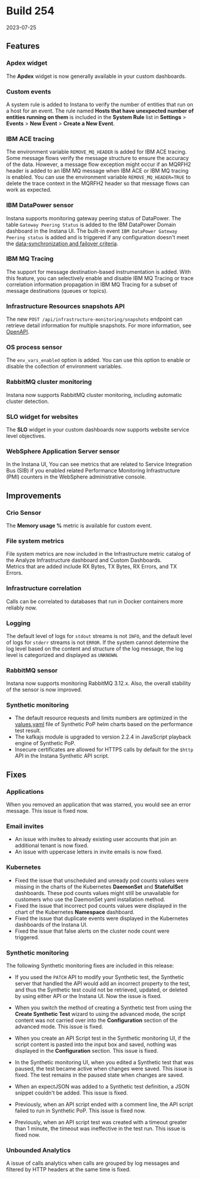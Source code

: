 # Build 254

2023-07-25

## Features

### Apdex widget

The **Apdex** widget is now generally available in your custom dashboards.

### Custom events

A system rule is added to Instana to verify the number of entities that run on a host for an event. The rule named **Hosts that have unexpected number of entities running on them** is included in the **System Rule** list in **Settings** > **Events** > **New Event** > **Create a New Event**.

### IBM ACE tracing

The environment variable `REMOVE_MQ_HEADER` is added for IBM ACE tracing. Some message flows verify the message structure to ensure the accuracy of the data. However, a message flow exception might occur if an MQRFH2 header is added to an IBM MQ message when IBM ACE or IBM MQ tracing is enabled. You can use the environment variable `REMOVE_MQ_HEADER=TRUE` to delete the trace context in the MQRFH2 header so that message flows can work as expected.

### IBM DataPower sensor

Instana supports monitoring gateway peering status of DataPower. The table `Gateway Peering Status` is added to the IBM DataPower Domain dashboard in the Instana UI. The built-in event `IBM DataPower Gateway Peering status` is added and is triggered if any configuration doesn't meet the [data-synchronization and failover criteria](https://www.ibm.com/docs/en/datapower-gateway/10.5.0?topic=gateway-peering#gatewaypeering__failover__title__1).

### IBM MQ Tracing

The support for message destination-based instrumentation is added. With this feature, you can selectively enable and disable IBM MQ Tracing or trace correlation information propagation in IBM MQ Tracing for a subset of message destinations (queues or topics).

### Infrastructure Resources snapshots API

The new `POST /api/infrastructure-monitoring/snapshots` endpoint can retrieve detail information for multiple snapshots. For more information, see [OpenAPI](https://instana.github.io/openapi/#operation/postSnapshots).

### OS process sensor

The `env_vars_enabled` option is added. You can use this option to enable or disable the collection of environment variables. 

### RabbitMQ cluster monitoring

Instana now supports RabbitMQ cluster monitoring, including automatic cluster detection.

### SLO widget for websites

The **SLO** widget in your custom dashboards now supports website service level objectives.

### WebSphere Application Server sensor

In the Instana UI, You can see metrics that are related to Service Integration Bus (SIB) if you enabled related Performance Monitoring Infrastructure (PMI) counters in the WebSphere administrative console.

## Improvements

### Crio Sensor

The **Memory usage %** metric is available for custom event.

### File system metrics

File system metrics are now included in the Infrastructure metric catalog of the Analyze Infrastructure dashboard and Custom Dashboards.  
Metrics that are added include RX Bytes, TX Bytes, RX Errors, and TX Errors.

### Infrastructure correlation

Calls can be correlated to databases that run in Docker containers more reliably now.

### Logging

The default level of logs for `stdout` streams is not `INFO`, and the default level of logs for `stderr` streams is not `ERROR`. If the system cannot determine the log level based on the content and structure of the log message, the log level is categorized and displayed as `UNKNOWN`.

### RabbitMQ sensor

Instana now supports monitoring RabbitMQ 3.12.x. Also, the overall stability of the sensor is now improved.

### Synthetic monitoring

- The default resource requests and limits numbers are optimized in the [values.yaml](https://github.com/instana/synthetic-pop-charts/blob/main/values.yaml) file of Synthetic PoP helm charts based on the performance test result.
- The kafkajs module is upgraded to version 2.2.4 in JavaScript playback engine of Synthetic PoP.
- Insecure certificates are allowed for HTTPS calls by default for the `$http` API in the Instana Synthetic API script.

## Fixes

### Applications

When you removed an application that was starred, you would see an error message. This issue is fixed now.

### Email invites

- An issue with invites to already existing user accounts that join an additional tenant is now fixed.
- An issue with uppercase letters in invite emails is now fixed.

### Kubernetes

- Fixed the issue that unscheduled and unready pod counts values were missing in the charts of the Kubernetes **DaemonSet** and **StatefulSet** dashboards. These pod counts values might still be unavailable for customers who use the DaemonSet yaml installation method.
- Fixed the issue that incorrect pod counts values were displayed in the chart of the Kubernetes **Namespace** dashboard.
- Fixed the issue that duplicate events were displayed in the Kubernetes dashboards of the Instana UI.
- Fixed the issue that false alerts on the cluster node count were triggered.

### Synthetic monitoring

The following Synthetic monitoring fixes are included in this release:

- If you used the `PATCH` API to modify your Synthetic test, the Synthetic server that handled the API would add an incorrect property to the test, and thus the Synthetic test could not be retrieved, updated, or deleted by using either API or the Instana UI. Now the issue is fixed.

- When you switch the method of creating a Synthetic test from using the **Create Synthetic Test** wizard to using the advanced mode, the script content was not carried over into the **Configuration** section of the advanced mode. This issue is fixed.
- When you create an API Script test in the Synthetic monitoring UI, if the script content is pasted into the input box and saved, nothing was displayed in the **Configuration** section. This issue is fixed.
- In the Synthetic monitoring UI, when you edited a Synthetic test that was paused, the test became active when changes were saved. This issue is fixed. The test remains in the paused state when changes are saved.
- When an expectJSON was added to a Synthetic test definition, a JSON snippet couldn't be added. This issue is fixed.
- Previously, when an API script ended with a comment line, the API script failed to run in Synthetic PoP. This issue is fixed now.
- Previously, when an API script test was created with a timeout greater than 1 minute, the timeout was ineffective in the test run. This issue is fixed now.

### Unbounded Analytics

A issue of calls analytics when calls are grouped by log messages and filtered by HTTP headers at the same time is fixed.
